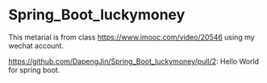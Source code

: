 # Spring_Boot_luckymoney

This metarial is from class https://www.imooc.com/video/20546 using my wechat account. 

https://github.com/DapengJin/Spring_Boot_luckymoney/pull/2: Hello World for spring boot. 
